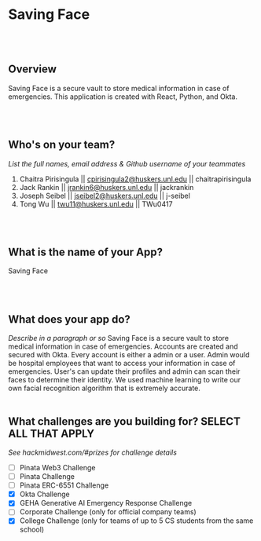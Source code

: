 # Saving Face
<br /><br />


## Overview
Saving Face is a secure vault to store medical information in case of emergencies. This application is created with React, Python, and Okta.

<br /><br />

## Who's on your team?
*List the full names,  email address & Github username of your teammates*

1.   Chaitra Pirisingula  || cpirisingula2@huskers.unl.edu || chaitrapirisingula
2.   Jack Rankin || jrankin6@huskers.unl.edu || jackrankin
3.   Joseph Seibel || jseibel2@huskers.unl.edu || j-seibel
4.   Tong Wu || twu11@huskers.unl.edu  || TWu0417

<br /><br />


## What is the name of your App?
Saving Face 

<br /><br />
## What does your app do?
*Describe in a paragraph or so*
Saving Face is a secure vault to store medical information in case of emergencies. Accounts are created and secured with Okta. Every account is either a admin or a user. 
Admin would be hospital employees that want to access your information in case of emergencies. User's can update their profiles and admin can scan their faces to determine their identity. We used machine learning to write our own facial recognition algorithm that is extremely accurate. 
<br /><br />


## What challenges are you building for? SELECT ALL THAT APPLY
*See hackmidwest.com/#prizes for challenge details*
- [ ]  Pinata Web3 Challenge
- [ ]  Pinata Challenge
- [ ]  Pinata ERC-6551 Challenge
- [x]  Okta Challenge
- [x]  GEHA Generative AI Emergency Response Challenge
- [ ]  Corporate Challenge (only for official company teams)
- [x]  College Challenge (only for teams of up to 5 CS students from the same school)

<br /><br />




